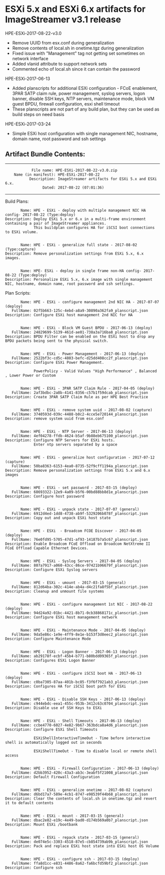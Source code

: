 # ESXi 5.x and ESXi 6.x artifacts for ImageStreamer v3.1 release

HPE-ESXi-2017-08-22-v3.0
   - Remove UUID from esx.conf during generalization
   - Remove contents of local.sh in onetime.tgz during generalization
   - Fixed issue with "Management" tag not getting set sometimes on network interface
   - Added vlanid attribute to support network sets   
   - Commented echo of local.sh since it can contain the password
 
HPE-ESXi-2017-06-13
   - Added planscripts for additional ESXi configuration - FCoE enablement, 3PAR SATP claim rule, power management, syslog servers, logon banner, disable SSH keys, NTP servers, maintenance mode, block VM guest BPDU, firewall configuration, esxi shell timeout
   - These planscripts are not part of any build plan, but they can be used as build steps on need basis 

HPE-ESXi-2017-03-24
   - Simple ESXi host configuration with single management NIC, hostname, domain name, root password and ssh settings
   

## Artifact Bundle Contents:

--------------------------------------------------------------------------------

	            File name: HPE-ESXi-2017-08-22-v3.0.zip
		Name (in manifest): HPE-ESXi-2017-08-22
		       Description: ImageStreamer artifacts for ESXi 5.x and ESXi 6.x.
		             Dated: 2017-08-22 (07:01:36)

--------------------------------------------------------------------------------


Build Plans:

	       Name: HPE - ESXi - deploy with multiple management NIC HA config- 2017-08-22 (Type:deploy)
	Description: Deploy ESXi 5.x or 6.x in a multi-frame environment containing a pair of ImageStreamer appliances. 
	             This buildplan configures HA for iSCSI boot connections to ESXi volume. 


	       Name: HPE - ESXi - generalize full state - 2017-08-02 (Type:capture)
	Description: Remove personalization settings from ESXi 5.x, 6.x images.


	       Name: HPE- ESXi - deploy in single frame non-HA config- 2017-08-22 (Type:deploy)
	Description: Personalize ESXi 5.x, 6.x image with single management NIC, hostname, domain name, root password and ssh settings.


Plan Scripts:

	       Name: HPE - ESXi - configure management 2nd NIC HA - 2017-07-07 (deploy)
	   FullName: 02f5b663-125c-4ebd-a8a9-30890a362fa9_planscript.json
	Description: Configure ESXi host management 2nd NIC for HA


	       Name: HPE - ESXi - Block VM Guest BPDU - 2017-06-13 (deploy)
	   FullName: 24829699-5139-461d-ae01-738a3a716ba8_planscript.json
	Description: BPDU Filter can be enabled on the ESXi host to drop any BPDU packets being sent to the physical switch.


	       Name: HPE - ESXi - Power Management - 2017-06-13 (deploy)
	   FullName: 2522bf3c-cd5c-4803-befc-d25dd408cc2f_planscript.json
	Description: Configure ESXi Power Management.
	             
	             PowerPolicy - Valid Values "High Performance" , Balanced , Lower Power or Custom


	       Name: HPE - ESXi - 3PAR SATP Claim Rule - 2017-04-05 (deploy)
	   FullName: 2af3bdbc-2a8b-4141-8356-c57b1f59dcab_planscript.json
	Description: Create 3PAR SATP Claim Rule as per HPE Best Practice


	       Name: HPE - ESXi - remove system uuid - 2017-08-02 (capture)
	   FullName: 3740593d-039c-4488-b0c2-4cce5e720144_planscript.json
	Description: remove system uuid from esx.conf


	       Name: HPE - ESXi - NTP Server - 2017-06-13 (deploy)
	   FullName: 4ef04278-ffdb-4624-b5af-9b88eb675100_planscript.json
	Description: Configure NTP Servers for ESXi hosts.
	             Enter ntp servers separated by a space


	       Name: HPE - ESXi - generalize host configuration - 2017-07-12 (capture)
	   FullName: 50ba8363-6153-4ea0-8735-52f9cff1194a_planscript.json
	Description: Remove personalization settings from ESXi 5.x and 6.x images


	       Name: HPE - ESXi - set password - 2017-03-15 (deploy)
	   FullName: 68693322-12e9-4a09-b5f6-00bd88bb8d1e_planscript.json
	Description: Configure host password


	       Name: HPE - ESXi - unpack state - 2017-07-07 (general)
	   FullName: 6912d4ed-1dd8-4738-ab9f-5329206b078f_planscript.json
	Description: Copy out and unpack ESXi host state


	       Name: HPE - ESXi  - Broadcom FCOE Discover - 2017-04-05 (deploy)
	   FullName: 76e0fd95-5705-47d1-af93-14187b7a5c67_planscript.json
	Description: Enable Broadcom FCoE Offload on Broadcom NetXtreme II FCoE Offload Capable Ethernet Devices.


	       Name: HPE - ESXi - Syslog Servers - 2017-04-05 (deploy)
	   FullName: 807a7917-a060-43cc-86ce-97421b96679f_planscript.json
	Description: Configure ESXi Syslog servers


	       Name: HPE - ESXi - umount - 2017-03-15 (general)
	   FullName: 812d64ba-302c-414e-ab4a-d4c21fa8f5bf_planscript.json
	Description: Cleanup and unmount file systems


	       Name: HPE - ESXi - configure management 1st NIC - 2017-08-22 (deploy)
	   FullName: 94d24a92-01bc-4421-8b71-0cb38868171c_planscript.json
	Description: Configure ESXi host management network


	       Name: HPE - ESXi - Maintenance Mode - 2017-04-05 (deploy)
	   FullName: 9da5e86c-1e9e-4ff9-8e1e-b153f3d8eec2_planscript.json
	Description: Configure Maintenance Mode


	       Name: HPE - ESXi - Logon Banner - 2017-06-13 (deploy)
	   FullName: ab29178f-ecbf-45b4-b771-b80bdd09365f_planscript.json
	Description: Configures ESXi Logon Banner


	       Name: HPE - ESXi - configure iSCSI boot HA - 2017-06-13 (deploy)
	   FullName: c0ba7305-87aa-401b-bc85-f3f6f7921ab3_planscript.json
	Description: Configures HA for iSCSI boot path for ESXi


	       Name: HPE - ESXi - Disable SSH Keys - 2017-06-13 (deploy)
	   FullName: c944ebdc-eea1-455c-953b-3412c63c0704_planscript.json
	Description: Disable use of SSH Keys to ESXi


	       Name: HPE - ESXi - Shell Timeouts - 2017-06-13 (deploy)
	   FullName: ccbe4770-6027-4e82-9b67-363bdca8a4d6_planscript.json
	Description: Configure ESXi Shell Timeouts
	             
	             ESXiShellInteractiveTimeOut - Time before interactive shell is automatically logged out in seconds
	             
	             ESXiShellTimeOut - Time to disable local or remote shell access


	       Name: HPE - ESXi - Firewall Configuration - 2017-06-13 (deploy)
	   FullName: d2bb3952-420c-43a3-ab3c-3eabf5f21008_planscript.json
	Description: Default Firewall Configuration


	       Name: HPE - ESXi - generalize onetime - 2017-08-02 (capture)
	   FullName: d6bd17a7-589e-4cb1-8747-e98539f44b68_planscript.json
	Description: Clear the contents of local.sh in onetime.tgz and revert it to default contents


	       Name: HPE - ESXi - mount - 2017-03-15 (general)
	   FullName: dbac2e82-e19c-4e49-bad0-d174b569a0b7_planscript.json
	Description: Mount ESXi /bootbank


	       Name: HPE - ESXi - repack state - 2017-03-15 (general)
	   FullName: de074e5c-3303-4518-87e5-cb854739ab9b_planscript.json
	Description: Pack and replace ESXi host state into ESXi host OS Volume


	       Name: HPE - ESXi - configure ssh - 2017-03-15 (deploy)
	   FullName: ffa8d1cc-e831-4486-8a62-fa6bcfd59bf2_planscript.json
	Description: Configure ssh
